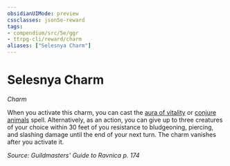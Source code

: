 ```yaml
---
obsidianUIMode: preview
cssclasses: json5e-reward
tags:
- compendium/src/5e/ggr
- ttrpg-cli/reward/charm
aliases: ["Selesnya Charm"]
---
```

# Selesnya Charm
*Charm*  

When you activate this charm, you can cast the [aura of vitality](/3-Mechanics/CLI/spells/aura-of-vitality.md) or [conjure animals](/3-Mechanics/CLI/spells/conjure-animals.md) spell. Alternatively, as an action, you can give up to three creatures of your choice within 30 feet of you resistance to bludgeoning, piercing, and slashing damage until the end of your next turn. The charm vanishes after you activate it.

*Source: Guildmasters' Guide to Ravnica p. 174*